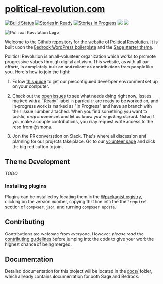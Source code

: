 # [political-revolution.com](https://github.com/politicalrev/political-revolution.com)
 [![Build Status](https://travis-ci.org/politicalrev/political-revolution.com.svg?branch=master)](https://travis-ci.org/politicalrev/political-revolution.com)
 [![Stories in Ready](https://badge.waffle.io/politicalrev/political-revolution.com.png?label=ready&title=Ready)](http://waffle.io/politicalrev/political-revolution.com)
 [![Stories in Progress](https://badge.waffle.io/politicalrev/political-revolution.com.svg?label=In%20Progress&title=In%20Progress)](http://waffle.io/politicalrev/political-revolution.com)
 <a href="https://codeclimate.com/repos/5891533788d1c10075005e38/feed"><img src="https://codeclimate.com/repos/5891533788d1c10075005e38/badges/18e14d6d31942441cd4c/gpa.svg" /></a>
 <a href="https://codeclimate.com/repos/5891533788d1c10075005e38/feed"><img src="https://codeclimate.com/repos/5891533788d1c10075005e38/badges/18e14d6d31942441cd4c/issue_count.svg" /></a>

![Political Revolution Logo](web/app/themes/thepoliticalsage/assets/images/logo-web.png)

Welcome to the Github repository for the website of [Political Revolution](https://political-revolution.com/about).
It is built upon the [Bedrock WordPress boilerplate](https://roots.io/bedrock/) and the
[Sage starter theme](https://github.com/roots/sage/releases/latest).

Political Revolution is an all-volunteer organization which works to promote progressive values through digital activism.
This website, as with all our efforts, is completely built on and reliant on contributions from people like you. Here's
how to join the fight:

1. Follow [this guide](docs/INSTALLATION.md) to get our preconfigured developer environment set up on your computer.

2. Check out the [open issues](https://github.com/politicalrev/political-revolution.com/issues) to see what needs doing
right now. Issues marked with a "Ready" label in particular are ready to be worked on, and in-progress work is marked as
"In Progress" and have an branch with their issue number attached. When you find something you want to tackle, drop a
comment and let us know you're getting started. Note: if you make a couple contributions, you may request write access
to the repo from @smona.

3. Join the PR conversation on Slack. That's where all discussion and planning for our projects take place. Go to our
[volunteer page](https://political-revolution.com/volunteer/) and click the big red button to join.


## Theme Development

*TODO*

### Installing plugins

Plugins can be installed by locating them in the [Wpackagist registry](https://wpackagist.org), clicking on the version
number, copying that line into the the `"require"` section of `composer.json`, and running `composer update`.

## Contributing

Contributions are welcome from everyone. However, *please read* the [contributing guidelines](docs/CONTRIBUTING.md) before
jumping into the code to give your work the highest chance of being merged.

## Documentation

Detailed documentation for this project will be located in the [docs/](docs) folder, which already contains documentation
for both Sage and Bedrock.
